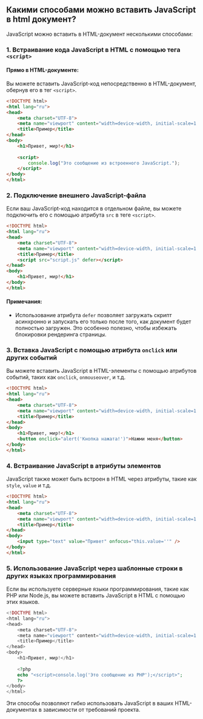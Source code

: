 ## Какими способами можно вставить JavaScript в  html документ?

JavaScript можно вставить в HTML-документ несколькими способами:

### 1. Встраивание кода JavaScript в HTML с помощью тега `<script>`

#### Прямо в HTML-документе:
Вы можете вставить JavaScript-код непосредственно в HTML-документ, обернув его в тег `<script>`.

```html
<!DOCTYPE html>
<html lang="ru">
<head>
    <meta charset="UTF-8">
    <meta name="viewport" content="width=device-width, initial-scale=1.0">
    <title>Пример</title>
</head>
<body>
    <h1>Привет, мир!</h1>
    
    <script>
        console.log("Это сообщение из встроенного JavaScript.");
    </script>
</body>
</html>
```

### 2. Подключение внешнего JavaScript-файла

Если ваш JavaScript-код находится в отдельном файле, вы можете подключить его с помощью атрибута `src` в теге `<script>`.

```html
<!DOCTYPE html>
<html lang="ru">
<head>
    <meta charset="UTF-8">
    <meta name="viewport" content="width=device-width, initial-scale=1.0">
    <title>Пример</title>
    <script src="script.js" defer></script>
</head>
<body>
    <h1>Привет, мир!</h1>
</body>
</html>
```

#### Примечания:
- Использование атрибута `defer` позволяет загружать скрипт асинхронно и запускать его только после того, как документ будет полностью загружен. Это особенно полезно, чтобы избежать блокировки рендеринга страницы.

### 3. Вставка JavaScript с помощью атрибута `onclick` или других событий

Вы можете вставить JavaScript в HTML-элементы с помощью атрибутов событий, таких как `onclick`, `onmouseover`, и т.д.

```html
<!DOCTYPE html>
<html lang="ru">
<head>
    <meta charset="UTF-8">
    <meta name="viewport" content="width=device-width, initial-scale=1.0">
    <title>Пример</title>
</head>
<body>
    <h1>Привет, мир!</h1>
    <button onclick="alert('Кнопка нажата!')">Нажми меня</button>
</body>
</html>
```

### 4. Встраивание JavaScript в атрибуты элементов

JavaScript также может быть встроен в HTML через атрибуты, такие как `style`, `value` и т.д.

```html
<!DOCTYPE html>
<html lang="ru">
<head>
    <meta charset="UTF-8">
    <meta name="viewport" content="width=device-width, initial-scale=1.0">
    <title>Пример</title>
</head>
<body>
    <input type="text" value="Привет" onfocus="this.value=''" />
</body>
</html>
```

### 5. Использование JavaScript через шаблонные строки в других языках программирования

Если вы используете серверные языки программирования, такие как PHP или Node.js, вы можете вставить JavaScript в HTML с помощью этих языков.

```php
<!DOCTYPE html>
<html lang="ru">
<head>
    <meta charset="UTF-8">
    <meta name="viewport" content="width=device-width, initial-scale=1.0">
    <title>Пример</title>
</head>
<body>
    <h1>Привет, мир!</h1>
    
    <?php
    echo "<script>console.log('Это сообщение из PHP');</script>";
    ?>
</body>
</html>
```

Эти способы позволяют гибко использовать JavaScript в ваших HTML-документах в зависимости от требований проекта.